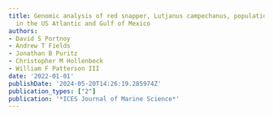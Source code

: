 ```yaml
---
title: Genomic analysis of red snapper, Lutjanus campechanus, population structure
  in the US Atlantic and Gulf of Mexico
authors:
- David S Portnoy
- Andrew T Fields
- Jonathan B Puritz
- Christopher M Hollenbeck
- William F Patterson III
date: '2022-01-01'
publishDate: '2024-05-20T14:26:19.285974Z'
publication_types: ["2"]
publication: '*ICES Journal of Marine Science*'
---
```

